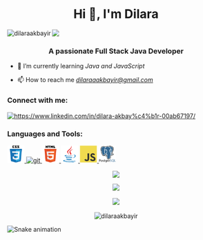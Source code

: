 
<h1 align="center">Hi 👋, I'm Dilara</h1>
<img align="right" src="https://user-images.githubusercontent.com/74038190/212284158-e840e285-664b-44d7-b79b-e264b5e54825.gif" width="400">

<p align="left"> <img src="https://komarev.com/ghpvc/?username=dilaraakbayir&label=Profile%20views&color=0e75b6&style=flat" alt="dilaraakbayir" /> </p>

<h3 align="center">A passionate Full Stack Java Developer</h3>

- 🌱 I’m currently learning *Java and JavaScript*
  
- 📫 How to reach me *dilaraaakbayir@gmail.com*

<h3 align="left">Connect with me:</h3>
<p align="left">
<a href="https://linkedin.com/in/https://www.linkedin.com/in/dilara-akbay%c4%b1r-00ab67197/" target="blank"><img align="center" src="https://raw.githubusercontent.com/rahuldkjain/github-profile-readme-generator/master/src/images/icons/Social/linked-in-alt.svg" alt="https://www.linkedin.com/in/dilara-akbay%c4%b1r-00ab67197/" height="30" width="40" /></a>


<h3 align="left">Languages and Tools:</h3>
<p align="left"> <a href="https://www.w3schools.com/css/" target="_blank" rel="noreferrer"> <img src="https://raw.githubusercontent.com/devicons/devicon/master/icons/css3/css3-original-wordmark.svg" alt="css3" width="40" height="40"/> </a> <a href="https://git-scm.com/" target="_blank" rel="noreferrer"> <img src="https://www.vectorlogo.zone/logos/git-scm/git-scm-icon.svg" alt="git" width="40" height="40"/> </a> <a href="https://www.w3.org/html/" target="_blank" rel="noreferrer"> <img src="https://raw.githubusercontent.com/devicons/devicon/master/icons/html5/html5-original-wordmark.svg" alt="html5" width="40" height="40"/> </a> <a href="https://www.java.com" target="_blank" rel="noreferrer"> <img src="https://raw.githubusercontent.com/devicons/devicon/master/icons/java/java-original.svg" alt="java" width="40" height="40"/> </a> <a href="https://developer.mozilla.org/en-US/docs/Web/JavaScript" target="_blank" rel="noreferrer"> <img src="https://raw.githubusercontent.com/devicons/devicon/master/icons/javascript/javascript-original.svg" alt="javascript" width="40" height="40"/> </a> <a href="https://www.postgresql.org" target="_blank" rel="noreferrer"> <img src="https://raw.githubusercontent.com/devicons/devicon/master/icons/postgresql/postgresql-original-wordmark.svg" alt="postgresql" width="40" height="40"/> </a> </p>
  

<p align="center">
<img align="center" src="https://user-images.githubusercontent.com/74038190/213760718-ca064723-1c29-4b82-985c-aadc7f57c090.gif" width="300">
</p>

<p align="center">
 <img height="50%" width="auto" src ="https://github-readme-stats.vercel.app/api/top-langs/?username=dilaraakbayir&layout=compact&hide_border=true&theme=outrun&bg_color=00000000&langs_count=8">
</p>
<p align="center">
  <img src="https://github-readme-stats.vercel.app/api?username=dilaraakbayir&show_icons=true&theme=outrun&hide_border=true") /></p>
<p align="center">
  <img src="https://github-readme-streak-stats.herokuapp.com/?user=dilaraakbayir&theme=outrun&hide_border=true" alt="dilaraakbayir" /></p>

  ![Snake animation](https://github.com/eagrundy/eagrundy/blob/output/github-contribution-grid-snake.svg)
